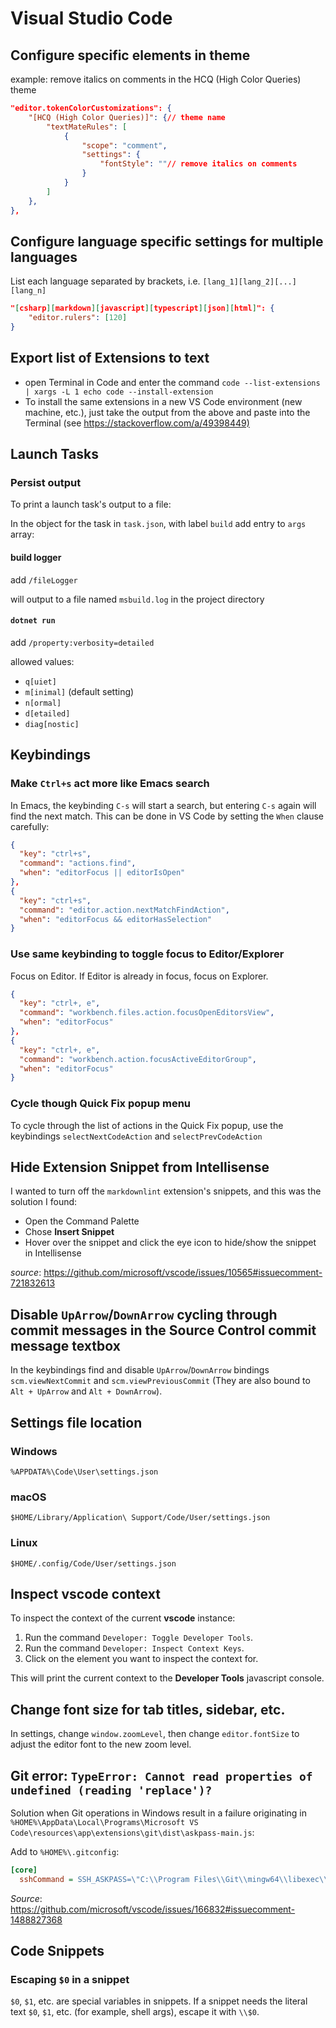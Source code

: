 # Visual Studio Code

## Configure specific elements in theme

example: remove italics on comments in the HCQ (High Color Queries) theme

```json
"editor.tokenColorCustomizations": {
    "[HCQ (High Color Queries)]": {// theme name
        "textMateRules": [
            {
                "scope": "comment",
                "settings": {
                    "fontStyle": ""// remove italics on comments
                }
            }
        ]
    },
},
```

## Configure language specific settings for multiple languages

List each language separated by brackets, i.e. `[lang_1][lang_2][...][lang_n]`

```json
"[csharp][markdown][javascript][typescript][json][html]": {
    "editor.rulers": [120]
}
```

## Export list of Extensions to text

- open Terminal in Code and enter the command `code --list-extensions | xargs -L 1 echo code --install-extension`
- To install the same extensions in a new VS Code environment (new machine, etc.), just take the output from the above and paste into the Terminal (see <https://stackoverflow.com/a/49398449)>

## Launch Tasks

### Persist output

To print a launch task's output to a file:

In the object for the task in `task.json`, with label `build` add entry to `args` array:

#### build logger

add `/fileLogger`

will output to a file named `msbuild.log` in the project directory

#### `dotnet run`

add `/property:verbosity=detailed`

allowed values:

- `q[uiet]`
- `m[inimal]` (default setting)
- `n[ormal]`
- `d[etailed]`
- `diag[nostic]`

## Keybindings

### Make `Ctrl+s` act more like Emacs search

In Emacs, the keybinding `C-s` will start a search, but entering `C-s` again will find the next match. This can be done in VS Code by setting the `When` clause carefully:

```json
{
  "key": "ctrl+s",
  "command": "actions.find",
  "when": "editorFocus || editorIsOpen"
},
{
  "key": "ctrl+s",
  "command": "editor.action.nextMatchFindAction",
  "when": "editorFocus && editorHasSelection"
}
```

### Use same keybinding to toggle focus to Editor/Explorer

Focus on Editor. If Editor is already in focus, focus on Explorer.

```json
{
  "key": "ctrl+, e",
  "command": "workbench.files.action.focusOpenEditorsView",
  "when": "editorFocus"
},
{
  "key": "ctrl+, e",
  "command": "workbench.action.focusActiveEditorGroup",
  "when": "editorFocus"
}
```

### Cycle though Quick Fix popup menu

To cycle through the list of actions in the Quick Fix popup, use the keybindings `selectNextCodeAction` and `selectPrevCodeAction`

## Hide Extension Snippet from Intellisense

I wanted to turn off the `markdownlint` extension's snippets, and this was the solution I found:

- Open the Command Palette
- Chose **Insert Snippet**
- Hover over the snippet and click the eye icon to hide/show the snippet in Intellisense

_source_: <https://github.com/microsoft/vscode/issues/10565#issuecomment-721832613>

## Disable `UpArrow`/`DownArrow` cycling through commit messages in the Source Control commit message textbox

In the keybindings find and disable `UpArrow`/`DownArrow` bindings `scm.viewNextCommit` and `scm.viewPreviousCommit` (They are also bound to `Alt + UpArrow` and `Alt + DownArrow`).

## Settings file location

### Windows

`%APPDATA%\Code\User\settings.json`

### macOS

`$HOME/Library/Application\ Support/Code/User/settings.json`

### Linux

`$HOME/.config/Code/User/settings.json`

## Inspect vscode context

To inspect the context of the current **vscode** instance:

1. Run the command `Developer: Toggle Developer Tools`.
2. Run the command `Developer: Inspect Context Keys`.
3. Click on the element you want to inspect the context for.

This will print the current context to the **Developer Tools** javascript console.

## Change font size for tab titles, sidebar, etc.

In settings, change `window.zoomLevel`, then change `editor.fontSize` to adjust the editor font to the new zoom level.

## Git error: `TypeError: Cannot read properties of undefined (reading 'replace')?`

Solution when Git operations in Windows result in a failure originating in `%HOME%\AppData\Local\Programs\Microsoft VS Code\resources\app\extensions\git\dist\askpass-main.js`:

Add to `%HOME%\.gitconfig`:

```ini
[core]
  sshCommand = SSH_ASKPASS=\"C:\\Program Files\\Git\\mingw64\\libexec\\git-core\\git-gui--askpass\" ssh
```

_Source_: <https://github.com/microsoft/vscode/issues/166832#issuecomment-1488827368>

## Code Snippets

### Escaping `$0` in a snippet

`$0`, `$1`, etc. are special variables in snippets. If a snippet needs the literal text `$0`, `$1`, etc. (for example, shell args), escape it with `\\$0`.
